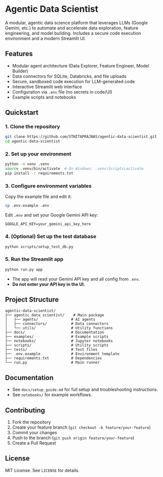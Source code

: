 # Agentic Data Scientist

A modular, agentic data science platform that leverages LLMs (Google Gemini, etc.) to automate and accelerate data exploration, feature engineering, and model building. Includes a secure code execution environment and a modern Streamlit UI.

## Features
- Modular agent architecture (Data Explorer, Feature Engineer, Model Builder)
- Data connectors for SQLite, Databricks, and file uploads
- Secure, sandboxed code execution for LLM-generated code
- Interactive Streamlit web interface
- Configuration via `.env` file (no secrets in code/UI)
- Example scripts and notebooks

## Quickstart

### 1. Clone the repository
```bash
git clone https://github.com/STHITAPRAJNAS/agentic-data-scientist.git
cd agentic-data-scientist
```

### 2. Set up your environment
```bash
python -m venv .venv
source .venv/bin/activate  # On Windows: .venv\Scripts\activate
pip install -r requirements.txt
```

### 3. Configure environment variables
Copy the example file and edit it:
```bash
cp .env.example .env
```
Edit `.env` and set your Google Gemini API key:
```
GOOGLE_API_KEY=your_gemini_api_key_here
```

### 4. (Optional) Set up the test database
```bash
python scripts/setup_test_db.py
```

### 5. Run the Streamlit app
```bash
python run.py app
```

- The app will read your Gemini API key and all config from `.env`.
- **Do not enter your API key in the UI.**

## Project Structure
```
agentic-data-scientist/
├── agentic_data_scientist/    # Main package
│   ├── agents/               # AI agents
│   ├── connectors/           # Data connectors
│   └── utils/                # Utility functions
├── docs/                     # Documentation
├── examples/                 # Example scripts
├── notebooks/                # Jupyter notebooks
├── scripts/                  # Utility scripts
├── tests/                    # Test files
├── .env.example              # Environment template
├── requirements.txt          # Dependencies
└── run.py                    # Main runner
```

## Documentation
- See `docs/setup_guide.md` for full setup and troubleshooting instructions.
- See `notebooks/` for example workflows.

## Contributing
1. Fork the repository
2. Create your feature branch (`git checkout -b feature/your-feature`)
3. Commit your changes
4. Push to the branch (`git push origin feature/your-feature`)
5. Create a Pull Request

## License
MIT License. See `LICENSE` for details. 